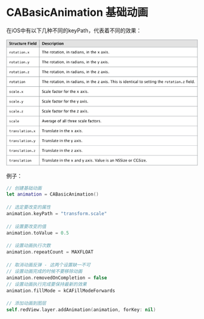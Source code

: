 # CABasicAnimation 基础动画
在iOS中有以下几种不同的keyPath，代表着不同的效果：

![](270936547379029.png)

例子：
```swift
// 创建基础动画
let animation = CABasicAnimation()
         
// 选定要改变的属性
animation.keyPath = "transform.scale"
         
// 设置要改变的值
animation.toValue = 0.5
         
// 设置动画执行次数
animation.repeatCount = MAXFLOAT
         
// 取消动画反弹 - 这两个设置缺一不可
// 设置动画完成的时候不要移除动画
animation.removedOnCompletion = false
// 设置动画执行完成要保持最新的效果
animation.fillMode = kCAFillModeForwards
         
// 添加动画到图层
self.redView.layer.addAnimation(animation, forKey: nil)
```